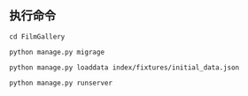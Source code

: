 ## 执行命令

```
cd FilmGallery
```

```
python manage.py migrage
```

```
python manage.py loaddata index/fixtures/initial_data.json
```

```
python manage.py runserver
```